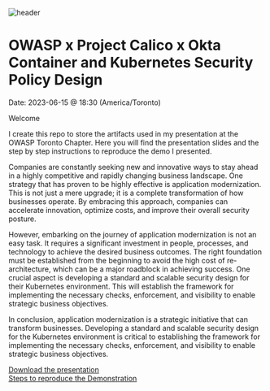 ![header](https://github.com/regisftm/owasp-toronto/assets/17568637/39716101-e619-4970-9c60-79eec5335b14)

# OWASP x Project Calico x Okta <br> Container and Kubernetes Security Policy Design
Date: 2023-06-15 @ 18:30 (America/Toronto)

Welcome

I create this repo to store the artifacts used in my presentation at the OWASP Toronto Chapter. Here you will find the presentation slides and the step by step instructions to reproduce the demo I presented. 

Companies are constantly seeking new and innovative ways to stay ahead in a highly competitive and rapidly changing business landscape. One strategy that has proven to be highly effective is application modernization. This is not just a mere upgrade; it is a complete transformation of how businesses operate. By embracing this approach, companies can accelerate innovation, optimize costs, and improve their overall security posture. 

However, embarking on the journey of application modernization is not an easy task. It requires a significant investment in people, processes, and technology to achieve the desired business outcomes. The right foundation must be established from the beginning to avoid the high cost of re-architecture, which can be a major roadblock in achieving success. One crucial aspect is developing a standard and scalable security design for their Kubernetes environment. This will establish the framework for implementing the necessary checks, enforcement, and visibility to enable strategic business objectives. 

In conclusion, application modernization is a strategic initiative that can transform businesses. Developing a standard and scalable security design for the Kubernetes environment is critical to establishing the framework for implementing the necessary checks, enforcement, and visibility to enable strategic business objectives.

[Download the presentation](/artifacts/presentation-placeholder.pdf)  
[Steps to reproduce the Demonstration](/demo/01-infrastructure.md)

